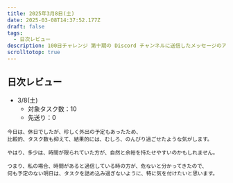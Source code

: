 ```yaml
---
title: 2025年3月8日(土)
date: 2025-03-08T14:37:52.177Z
draft: false
tags:
  - 日次レビュー
description: 100日チャレンジ 第十期の Discord チャンネルに送信したメッセージのアーカイブ
scrolltotop: true
---
```


## 日次レビュー

- 3/8(土)
  - 対象タスク数：10
  - 先送り：0

```
今日は、休日でしたが、珍しく外出の予定もあったため、
比較的、タスク数も抑えて、結果的には、むしろ、のんびり過ごせたような気がします。

やはり、多少は、時間が限られていた方が、自然と余裕を持たせやすいのかもしれません。

つまり、私の場合、時間があると過信している時の方が、危ないと分かってきたので、
何も予定のない明日は、タスクを詰め込み過ぎないように、特に気を付けたいと思います。
```

